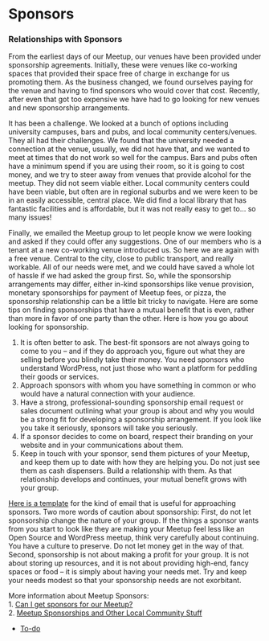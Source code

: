 # Sponsors

### Relationships with Sponsors

From the earliest days of our Meetup, our venues have been provided under sponsorship agreements. Initially, these were venues like co-working spaces that provided their space free of charge in exchange for us promoting them. As the business changed, we found ourselves paying for the venue and having to find sponsors who would cover that cost. Recently, after even that got too expensive we have had to go looking for new venues and new sponsorship arrangements.

It has been a challenge. We looked at a bunch of options including university campuses, bars and pubs, and local community centers/venues. They all had their challenges. We found that the university needed a connection at the venue, usually, we did not have that, and we wanted to meet at times that do not work so well for the campus. Bars and pubs often have a minimum spend if you are using their room, so it is going to cost money, and we try to steer away from venues that provide alcohol for the meetup. They did not seem viable either. Local community centers could have been viable, but often are in regional suburbs and we were keen to be in an easily accessible, central place. We did find a local library that has fantastic facilities and is affordable, but it was not really easy to get to… so many issues!

Finally, we emailed the Meetup group to let people know we were looking and asked if they could offer any suggestions. One of our members who is a tenant at a new co-working venue introduced us. So here we are again with a free venue. Central to the city, close to public transport, and really workable. All of our needs were met, and we could have saved a whole lot of hassle if we had asked the group first. So, while the sponsorship arrangements may differ, either in-kind sponsorships like venue provision, monetary sponsorships for payment of Meetup fees, or pizza, the sponsorship relationship can be a little bit tricky to navigate. Here are some tips on finding sponsorships that have a mutual benefit that is even, rather than more in favor of one party than the other. Here is how you go about looking for sponsorship.

1.  It is often better to ask. The best-fit sponsors are not always going to come to you – and if they do approach you, figure out what they are selling before you blindly take their money. You need sponsors who understand WordPress, not just those who want a platform for peddling their goods or services.
2.  Approach sponsors with whom you have something in common or who would have a natural connection with your audience.
3.  Have a strong, professional-sounding sponsorship email request or sales document outlining what your group is about and why you would be a strong fit for developing a sponsorship arrangement. If you look like you take it seriously, sponsors will take you seriously.
4.  If a sponsor decides to come on board, respect their branding on your website and in your communications about them.
5.  Keep in touch with your sponsor, send them pictures of your Meetup, and keep them up to date with how they are helping you. Do not just see them as cash dispensers. Build a relationship with them. As that relationship develops and continues, your mutual benefit grows with your group.

[Here is a template](https://make.wordpress.org/community/handbook/meetup-organizer/resources/sponsor-email/) for the kind of email that is useful for approaching sponsors. Two more words of caution about sponsorship: First, do not let sponsorship change the nature of your group. If the things a sponsor wants from you start to look like they are making your Meetup feel less like an Open Source and WordPress meetup, think very carefully about continuing. You have a culture to preserve. Do not let money get in the way of that. Second, sponsorship is not about making a profit for your group. It is not about storing up resources, and it is not about providing high-end, fancy spaces or food – it is simply about having your needs met. Try and keep your needs modest so that your sponsorship needs are not exorbitant.  
  
More information about Meetup Sponsors:  
1\. [Can I get sponsors for our Meetup?](https://make.wordpress.org/community/handbook/meetup-organizer/getting-started/#can-i-get-sponsors-for-our-meetup)  
2\. [Meetup Sponsorships and Other Local Community Stuff](https://make.wordpress.org/community/2014/05/07/meetup-sponsorships-and-other-local-community-stuff/)

*   [To-do](# "To-do")